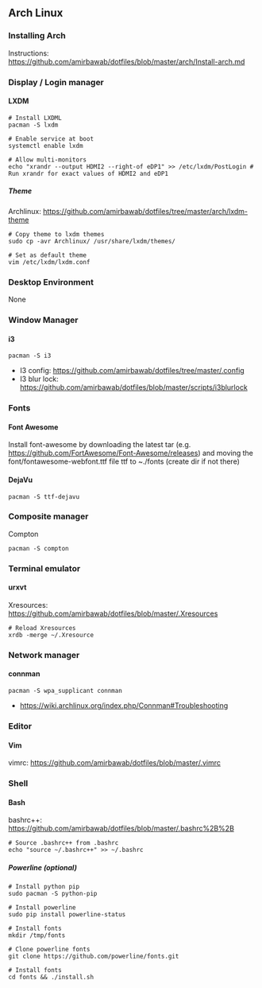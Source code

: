 ## Arch Linux
### Installing Arch
Instructions: https://github.com/amirbawab/dotfiles/blob/master/arch/Install-arch.md

### Display / Login manager
#### LXDM
```
# Install LXDML
pacman -S lxdm

# Enable service at boot
systemctl enable lxdm

# Allow multi-monitors
echo "xrandr --output HDMI2 --right-of eDP1" >> /etc/lxdm/PostLogin # Run xrandr for exact values of HDMI2 and eDP1
```
##### Theme
Archlinux: https://github.com/amirbawab/dotfiles/tree/master/arch/lxdm-theme
```
# Copy theme to lxdm themes
sudo cp -avr Archlinux/ /usr/share/lxdm/themes/

# Set as default theme
vim /etc/lxdm/lxdm.conf
```

### Desktop Environment
None

### Window Manager
#### i3
```
pacman -S i3
```
* I3 config: https://github.com/amirbawab/dotfiles/tree/master/.config
* I3 blur lock: https://github.com/amirbawab/dotfiles/blob/master/scripts/i3blurlock

### Fonts
#### Font Awesome
Install font-awesome by downloading the latest tar (e.g. https://github.com/FortAwesome/Font-Awesome/releases) and moving the font/fontawesome-webfont.ttf file ttf to ~./fonts (create dir if not there)

#### DejaVu
```
pacman -S ttf-dejavu
```

### Composite manager
Compton
```
pacman -S compton
```

### Terminal emulator
#### urxvt
Xresources: https://github.com/amirbawab/dotfiles/blob/master/.Xresources
```
# Reload Xresources
xrdb -merge ~/.Xresource
```

### Network manager
#### connman
```
pacman -S wpa_supplicant connman
```
* https://wiki.archlinux.org/index.php/Connman#Troubleshooting

### Editor
#### Vim
vimrc: https://github.com/amirbawab/dotfiles/blob/master/.vimrc

### Shell
#### Bash
bashrc++: https://github.com/amirbawab/dotfiles/blob/master/.bashrc%2B%2B
```
# Source .bashrc++ from .bashrc
echo "source ~/.bashrc++" >> ~/.bashrc
```

##### Powerline (optional)
```
# Install python pip
sudo pacman -S python-pip

# Install powerline
sudo pip install powerline-status

# Install fonts
mkdir /tmp/fonts

# Clone powerline fonts
git clone https://github.com/powerline/fonts.git

# Install fonts
cd fonts && ./install.sh
```
